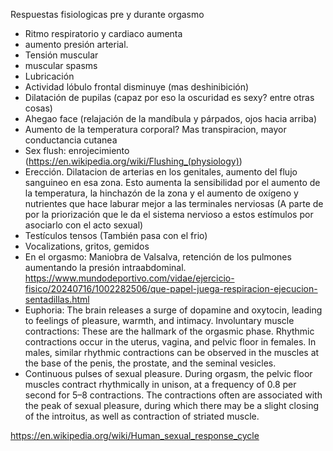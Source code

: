 Respuestas fisiologicas pre y durante orgasmo

- Ritmo respiratorio y cardiaco aumenta
- aumento presión arterial. 
- Tensión muscular
- muscular spasms
- Lubricación
- Actividad lóbulo frontal disminuye (mas deshinibición)
- Dilatación de pupilas (capaz por eso la oscuridad es sexy? entre otras cosas)
- Ahegao face (relajación de la mandíbula y párpados, ojos hacia arriba)
- Aumento de la temperatura corporal? Mas transpiracion, mayor conductancia cutanea
- Sex flush: enrojecimiento (https://en.wikipedia.org/wiki/Flushing_(physiology))
- Erección. Dilatacion de arterias en los genitales, aumento del flujo sanguineo en esa zona. Esto aumenta la sensibilidad por el aumento de la temperatura, la hinchazón de la zona y el aumento de oxígeno y nutrientes que hace laburar mejor a las terminales nerviosas (A parte de por la priorización que le da el sistema nervioso a estos estímulos por asociarlo con el acto sexual)
- Testículos tensos (También pasa con el frio)
- Vocalizations, gritos, gemidos
- En el orgasmo: Maniobra de Valsalva, retención de los pulmones aumentando la presión intraabdominal. https://www.mundodeportivo.com/vidae/ejercicio-fisico/20240716/1002282506/que-papel-juega-respiracion-ejecucion-sentadillas.html
- Euphoria: The brain releases a surge of dopamine and oxytocin, leading to feelings of pleasure, warmth, and intimacy.
Involuntary muscle contractions: These are the hallmark of the orgasmic phase. Rhythmic contractions occur in the uterus, vagina, and pelvic floor in females. In males, similar rhythmic contractions can be observed in the muscles at the base of the penis, the prostate, and the seminal vesicles.
- Continuous pulses of sexual pleasure. During orgasm, the pelvic floor muscles contract rhythmically in unison, at a frequency of 0.8 per second for 5–8 contractions. The contractions often are associated with the peak of sexual pleasure, during which there may be a slight closing of the introitus, as well as contraction of striated muscle.

https://en.wikipedia.org/wiki/Human_sexual_response_cycle
